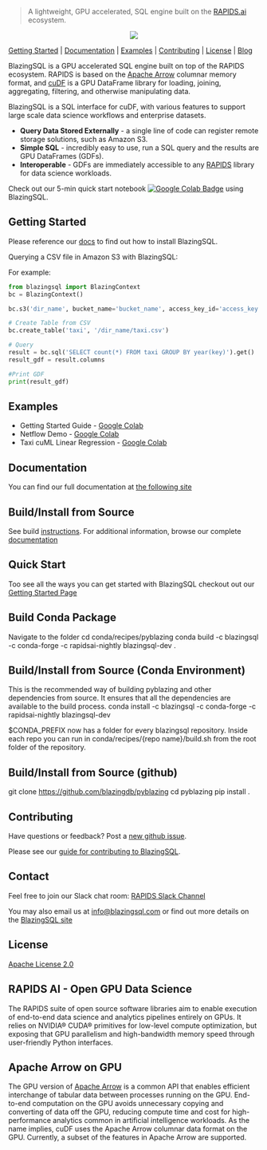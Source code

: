 > A lightweight, GPU accelerated, SQL engine built on the [RAPIDS.ai](https://rapids.ai) ecosystem.

<a href='https://colab.research.google.com/drive/1r7S15Ie33yRw8cmET7_bjCpvjJiDOdub'> <p align="center"><img src="https://github.com/BlazingDB/pyBlazing/blob/roaramburu-readme-update/img/bsql_rapids.PNG"/></p></a>

[Getting Started](https://github.com/BlazingDB/pyBlazing#getting-started) | [Documentation](https://docs.blazingdb.com) | [Examples](https://github.com/BlazingDB/pyBlazing#examples) | [Contributing](https://github.com/BlazingDB/pyBlazing#contributing) | [License](https://github.com/BlazingDB/pyBlazing/blob/develop/LICENSE) | [Blog](https://blog.blazingdb.com)

BlazingSQL is a GPU accelerated SQL engine built on top of the RAPIDS ecosystem. RAPIDS is based on the [Apache Arrow](http://arrow.apache.org) columnar memory format, and [cuDF](https://github.com/rapidsai/cudf) is a GPU DataFrame library for loading, joining, aggregating, filtering, and otherwise manipulating data.

BlazingSQL is a SQL interface for cuDF, with various features to support large scale data science workflows and enterprise datasets.
* **Query Data Stored Externally** - a single line of code can register remote storage solutions, such as Amazon S3.
* **Simple SQL** - incredibly easy to use, run a SQL query and the results are GPU DataFrames (GDFs).
* **Interoperable** - GDFs are immediately accessible to any [RAPIDS](htts://github.com/rapidsai) library for data science workloads.

Check out our 5-min quick start notebook [![Google Colab Badge](https://colab.research.google.com/assets/colab-badge.svg)](https://colab.research.google.com/drive/1r7S15Ie33yRw8cmET7_bjCpvjJiDOdub) using BlazingSQL.

## Getting Started

Please reference our [docs](https://docs.blazingdb.com/docs/blazingsql) to find out how to install BlazingSQL.

Querying a CSV file in Amazon S3 with BlazingSQL:

For example:
```python
from blazingsql import BlazingContext
bc = BlazingContext()

bc.s3('dir_name', bucket_name='bucket_name', access_key_id='access_key', secret_key='secret_key')

# Create Table from CSV
bc.create_table('taxi', '/dir_name/taxi.csv')

# Query
result = bc.sql('SELECT count(*) FROM taxi GROUP BY year(key)').get()
result_gdf = result.columns

#Print GDF
print(result_gdf)
```
## Examples

* Getting Started Guide - [Google Colab](https://colab.research.google.com/drive/1r7S15Ie33yRw8cmET7_bjCpvjJiDOdub#scrollTo=14GwxmLsTV_p)
* Netflow Demo - [Google Colab](https://colab.research.google.com/drive/1RYOYthqxUl922LYMAuNneKgmWB8YGTKB)
* Taxi cuML Linear Regression - [Google Colab](https://colab.research.google.com/drive/10il0C55uRhsgu2vqRVLqdB7Zp0gDt8Me)

## Documentation
You can find our full documentation at [the following site](https://docs.blazingdb.com/docs/)

## Build/Install from Source
See build [instructions](https://docs.blazingdb.com/docs/build-from-source).
For additional information, browse our complete [documentation](https://docs.blazingdb.com/docs/)

## Quick Start

Too see all the ways you can get started with BlazingSQL checkout out our [Getting Started Page](https://blazingsql.com/#/getstarted)

## Build Conda Package
Navigate to the folder
cd conda/recipes/pyblazing
conda build  -c blazingsql -c conda-forge -c rapidsai-nightly blazingsql-dev .

## Build/Install from Source (Conda Environment)
This is the recommended way of building pyblazing and other dependencies from source. It ensures that all the dependencies are available to the build process.
conda install -c blazingsql -c conda-forge -c rapidsai-nightly blazingsql-dev

$CONDA_PREFIX now has a folder for every blazingsql repository. Inside each repo you can run in conda/recipes/{repo name}/build.sh from the root folder of the repository.

## Build/Install from Source (github)

git clone https://github.com/blazingdb/pyblazing
cd pyblazing
pip install .




## Contributing
Have questions or feedback? Post a [new github issue](https://github.com/BlazingDB/pyBlazing/issues/new/choose).

Please see our [guide for contributing to BlazingSQL](CONTRIBUTING.md).

## Contact
Feel free to join our Slack chat room: [RAPIDS Slack Channel](https://join.slack.com/t/rapids-goai/shared_invite/enQtMjE0Njg5NDQ1MDQxLTViZWFiYTY5MDA4NWY3OWViODg0YWM1MGQ1NzgzNTQwOWI1YjE3NGFlOTVhYjQzYWQ4YjI4NzljYzhiOGZmMGM)

You may also email us at [info@blazingsql.com](info@blazingsql.com) or find out more details on the [BlazingSQL site](https://blazingsql.com)

## License
[Apache License 2.0](https://github.com/BlazingDB/pyBlazing/blob/develop/LICENSE)

## RAPIDS AI - Open GPU Data Science

The RAPIDS suite of open source software libraries aim to enable execution of end-to-end data science and analytics pipelines entirely on GPUs. It relies on NVIDIA® CUDA® primitives for low-level compute optimization, but exposing that GPU parallelism and high-bandwidth memory speed through user-friendly Python interfaces.

## Apache Arrow on GPU

The GPU version of [Apache Arrow](https://arrow.apache.org/) is a common API that enables efficient interchange of tabular data between processes running on the GPU. End-to-end computation on the GPU avoids unnecessary copying and converting of data off the GPU, reducing compute time and cost for high-performance analytics common in artificial intelligence workloads. As the name implies, cuDF uses the Apache Arrow columnar data format on the GPU. Currently, a subset of the features in Apache Arrow are supported.
